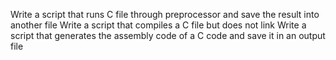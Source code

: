 Write a script that runs C file through preprocessor and save the result into another file
Write a script that compiles a C file but does not link
Write a script that generates the assembly code of a C code and save it in an output file

